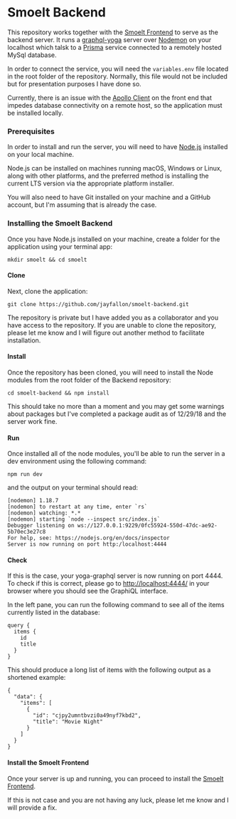 # Smoelt Backend

This repository works together with the [Smoelt Frontend](https://github.com/jayfallon/smoelt-frontend) to serve as the backend server. It runs a [graphql-yoga](https://github.com/prisma/graphql-yoga) server over [Nodemon](https://nodemon.io/) on your localhost which talsk to a [Prisma](https://www.prisma.io/) service connected to a remotely hosted MySql database.

In order to connect the service, you will need the `variables.env` file located in the root folder of the repository. Normally, this file would not be included but for presentation purposes I have done so.

Currently, there is an issue with the [Apollo Client](https://www.apollographql.com/docs/react/) on the front end that impedes database connectivity on a remote host, so the application must be installed locally.

### Prerequisites

In order to install and run the server, you will need to have [Node.js](https://nodejs.org/en/download/) installed on your local machine.

Node.js can be installed on machines running macOS, Windows or Linux, along with other platforms, and the preferred method is installing the current LTS version via the appropriate platform installer.

You will also need to have Git installed on your machine and a GitHub account, but I'm assuming that is already the case.

### Installing the Smoelt Backend

Once you have Node.js installed on your machine, create a folder for the application using your terminal app:

`mkdir smoelt && cd smoelt`

#### Clone

Next, clone the application:

`git clone https://github.com/jayfallon/smoelt-backend.git`

The repository is private but I have added you as a collaborator and you have access to the repository. If you are unable to clone the repository, please let me know and I will figure out another method to facilitate installation.

#### Install

Once the repository has been cloned, you will need to install the Node modules from the root folder of the Backend repository:

`cd smoelt-backend && npm install`

This should take no more than a moment and you may get some warnings about packages but I've completed a package audit as of 12/29/18 and the server work fine.

#### Run

Once installed all of the node modules, you'll be able to run the server in a dev environment using the following command:

`npm run dev`

and the output on your terminal should read:

```
[nodemon] 1.18.7
[nodemon] to restart at any time, enter `rs`
[nodemon] watching: *.*
[nodemon] starting `node --inspect src/index.js`
Debugger listening on ws://127.0.0.1:9229/0fc55924-550d-47dc-ae92-5b70ec3e27c8
For help, see: https://nodejs.org/en/docs/inspector
Server is now running on port http:/localhost:4444
```

#### Check

If this is the case, your yoga-graphql server is now running on port 4444. To check if this is correct, please go to [http://localhost:4444/](http://localhost:4444/) in your browser where you should see the GraphiQL interface.

In the left pane, you can run the following command to see all of the items currently listed in the database:

```
query {
  items {
    id
    title
  }
}
```

This should produce a long list of items with the following output as a shortened example:

```
{
  "data": {
    "items": [
      {
        "id": "cjpy2umntbvzi0a49nyf7kbd2",
        "title": "Movie Night"
      }
    ]
  }
}
```

#### Install the Smoelt Frontend

Once your server is up and running, you can proceed to install the [Smoelt Frontend](https://github.com/jayfallon/smoelt-frontend).

If this is not case and you are not having any luck, please let me know and I will provide a fix.

